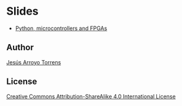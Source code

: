 # Slides

* [Python, microcontrollers and FPGAs](https://jesus89.github.io/slides/)

## Author

[Jesús Arroyo Torrens](https://github.com/Jesus89)

## License

[Creative Commons Attribution-ShareAlike 4.0 International License](http://creativecommons.org/licenses/by-sa/4.0/)
